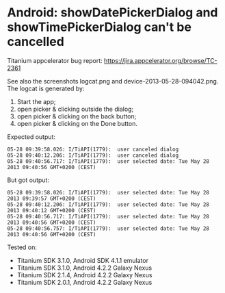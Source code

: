 # Android: showDatePickerDialog and showTimePickerDialog can't be cancelled

Titanium appcelerator bug report: <https://jira.appcelerator.org/browse/TC-2361>

See also the screenshots logcat.png and device-2013-05-28-094042.png. The logcat is generated by:

1. Start the app;
2. open picker & clicking outside the dialog;
3. open picker & clicking on the back button;
4. open picker & clicking on the Done button.

Expected output:

	05-28 09:39:58.026: I/TiAPI(1779):  user canceled dialog
	05-28 09:40:12.206: I/TiAPI(1779):  user canceled dialog
	05-28 09:40:56.717: I/TiAPI(1779):  user selected date: Tue May 28 2013 09:40:56 GMT+0200 (CEST)

But got output:

	05-28 09:39:58.026: I/TiAPI(1779):  user selected date: Tue May 28 2013 09:39:57 GMT+0200 (CEST)
	05-28 09:40:12.206: I/TiAPI(1779):  user selected date: Tue May 28 2013 09:40:12 GMT+0200 (CEST)
	05-28 09:40:56.717: I/TiAPI(1779):  user selected date: Tue May 28 2013 09:40:56 GMT+0200 (CEST)
	05-28 09:40:56.757: I/TiAPI(1779):  user selected date: Tue May 28 2013 09:40:56 GMT+0200 (CEST)


Tested on:

- Titanium SDK 3.1.0, Android SDK 4.1.1 emulator
- Titanium SDK 3.1.0, Android 4.2.2 Galaxy Nexus
- Titanium SDK 2.1.4, Android 4.2.2 Galaxy Nexus
- Titanium SDK 2.0.1, Android 4.2.2 Galaxy Nexus
